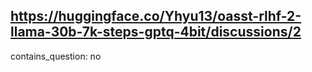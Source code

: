 ## https://huggingface.co/Yhyu13/oasst-rlhf-2-llama-30b-7k-steps-gptq-4bit/discussions/2

contains_question: no